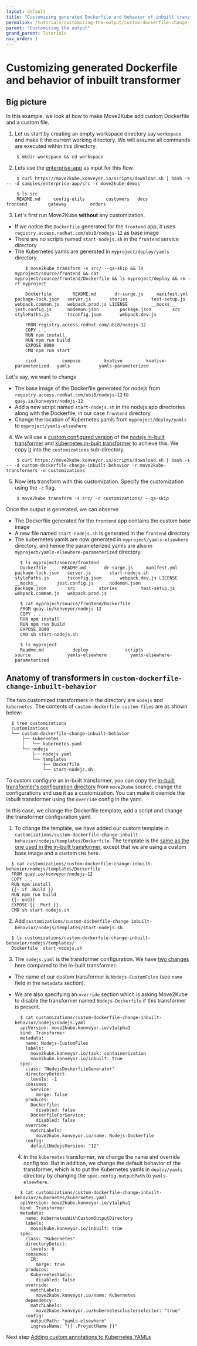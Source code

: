```yaml
---
layout: default
title: "Customizing generated Dockerfile and behavior of inbuilt transformer"
permalink: /tutorials/customizing-the-output/custom-dockerfile-change-inbuilt-behavior
parent: "Customizing the output"
grand_parent: Tutorials
nav_order: 1
---
```


# Customizing generated Dockerfile and behavior of inbuilt transformer

## Big picture

In this example, we look at how to make Move2Kube add custom Dockerfile and a custom file. 

1. Let us start by creating an empty workspace directory say `workspace` and make it the current working directory. We will assume all commands are executed within this directory.
  ```console
      $ mkdir workspace && cd workspace
  ```

2. Lets use the [enterprise-app](https://github.com/konveyor/move2kube-demos/tree/main/samples/enterprise-app) as input for this flow.
  ```console
      $ curl https://move2kube.konveyor.io/scripts/download.sh | bash -s -- -d samples/enterprise-app/src -r move2kube-demos

      $ ls src
      README.md		config-utils		customers	docs			frontend		gateway			orders
  ```

3. Let's first run Move2Kube **without** any customization. 
- If we notice the `Dockerfile` generated for the `frontend` app, it uses `registry.access.redhat.com/ubi8/nodejs-12` as base image
- There are no scripts named `start-nodejs.sh` in the `frontend` service directory
- The Kubernetes yamls are generated in `myproject/deploy/yamls` directory
  ```console
      $ move2kube transform -s src/ --qa-skip && ls myproject/source/frontend && cat myproject/source/frontend/Dockerfile && ls myproject/deploy && rm -rf myproject

      Dockerfile		README.md		dr-surge.js		manifest.yml		package-lock.json	server.js		stories			test-setup.js		webpack.common.js	webpack.prod.js LICENSE			__mocks__		jest.config.js		nodemon.json		package.json		src			stylePaths.js		tsconfig.json		webpack.dev.js

      FROM registry.access.redhat.com/ubi8/nodejs-12
      COPY . .
      RUN npm install
      RUN npm run build
      EXPOSE 8080
      CMD npm run start

      cicd			compose			knative			knative-parameterized	yamls			yamls-parameterized
  ```
Let's say, we want to change 
- The base image of the Dockerfile generated for nodejs from `registry.access.redhat.com/ubi8/nodejs-12` to `quay.io/konveyor/nodejs-12`
- Add a new script named `start-nodejs.sh` in the nodejs app directories along with the Dockerfile, in our case `frontend` directory
- Change the location of Kubernetes yamls from `myproject/deploy/yamls` to `myproject/yamls-elsewhere`

4. We will use a [custom configured version](https://github.com/konveyor/move2kube-transformers/tree/main/custom-dockerfile-change-inbuilt-behavior) of the [nodejs in-built transformer](https://github.com/konveyor/move2kube/tree/main/assets/inbuilt/transformers/dockerfilegenerator/nodejs) and [kubernetes in-built transformer](https://github.com/konveyor/move2kube/tree/main/assets/inbuilt/transformers/kubernetes/kubernetes) to achieve this. We copy [it](https://github.com/konveyor/move2kube-transformers/tree/main/custom-dockerfile-change-inbuilt-behavior) into the `customizations` sub-directory.
  ```console
      $ curl https://move2kube.konveyor.io/scripts/download.sh | bash -s -- -d custom-dockerfile-change-inbuilt-behavior -r move2kube-transformers -o customizations
  ```

5. Now lets transform with this customization. Specify the customization using the `-c` flag. 
  ```console
      $ move2kube transform -s src/ -c customizations/ --qa-skip
  ```

Once the output is generated, we can observe 
- The Dockerfile generated for the `frontend` app contains the custom base image
- A new file named `start-nodejs.sh` is generated in the `frontend` directory
- The kubernetes yamls are now generated in `myproject/yamls-elsewhere` directory, and hence the parameterized yamls are also in `myproject/yamls-elsewhere-parameterized` directory.
  ```console
    $ ls myproject/source/frontend
    Dockerfile		README.md		dr-surge.js		manifest.yml		package-lock.json	server.js		start-nodejs.sh		stylePaths.js		tsconfig.json		webpack.dev.js LICENSE			__mocks__		jest.config.js		nodemon.json		package.json		src			stories			test-setup.js		webpack.common.js	webpack.prod.js

    $ cat myproject/source/frontend/Dockerfile
    FROM quay.io/konveyor/nodejs-12
    COPY . .
    RUN npm install
    RUN npm run build
    EXPOSE 8080
    CMD sh start-nodejs.sh

    $ ls myproject
    Readme.md			deploy				scripts				source				yamls-elsewhere			yamls-elsewhere-parameterized
  ```

## Anatomy of transformers in `custom-dockerfile-change-inbuilt-behavior`
The two customized transformers in the directory are `nodejs` and `kubernetes`. 
The contents of `custom-dockerfile-custom-files` are as shown below:
  ```console
    $ tree customizations
    customizations
    └── custom-dockerfile-change-inbuilt-behavior
        ├── kubernetes
        │   └── kubernetes.yaml
        └── nodejs
            ├── nodejs.yaml
            └── templates
                ├── Dockerfile
                └── start-nodejs.sh
  ```
To custom configure an in-built transformer, you can copy the [in-built transformer's configuration directory](https://github.com/konveyor/move2kube/tree/main/assets/inbuilt/transformers) from `move2kube` source, change the configurations and use it as a customization. You can make it override the inbuilt transformer using the `override` config in the yaml.

In this case, we change the Dockerfile template, add a script and change the transformer configuration yaml.

1. To change the template, we have added our custom template in `customizations/custom-dockerfile-change-inbuilt-behavior/nodejs/templates/Dockerfile`. The template is the [same as the one used in the in-built transformer](https://github.com/konveyor/move2kube/blob/main/assets/inbuilt/transformers/dockerfilegenerator/nodejs/templates/Dockerfile), except that we are using a custom base image and a custom `CMD` here.
  ```console
    $ cat customizations/custom-dockerfile-change-inbuilt-behavior/nodejs/templates/Dockerfile
    FROM quay.io/konveyor/nodejs-12
    COPY . .
    RUN npm install
    {{- if .Build }}
    RUN npm run build
    {{- end}}
    EXPOSE {{ .Port }}
    CMD sh start-nodejs.sh
  ```

2. Add `customizations/custom-dockerfile-change-inbuilt-behavior/nodejs/templates/start-nodejs.sh`.
  ```console
    $ ls customizations/custom-dockerfile-change-inbuilt-behavior/nodejs/templates/
    Dockerfile	start-nodejs.sh
  ```

3. The `nodejs.yaml` is the transformer configuration. We have [two changes](https://github.com/konveyor/move2kube/blob/main/assets/inbuilt/transformers/dockerfilegenerator/nodejs/nodejs.yaml) here compared to the in-built transformer: 
- The name of our custom transformer is `Nodejs-CustomFiles` (see `name` field in the `metadata` section). 
- We are also specifying an `override` section which is asking Move2Kube to disable the transformer named `Nodejs-Dockerfile` if this transformer is present.

  ```console
    $ cat customizations/custom-dockerfile-change-inbuilt-behavior/nodejs/nodejs.yaml
    apiVersion: move2kube.konveyor.io/v1alpha1
    kind: Transformer
    metadata:
      name: Nodejs-CustomFiles
      labels:
        move2kube.konveyor.io/task: containerization
        move2kube.konveyor.io/inbuilt: true
    spec:
      class: "NodejsDockerfileGenerator"
      directoryDetect:
        levels: -1
      consumes:
        Service: 
          merge: false
      produces:
        Dockerfile:
          disabled: false
        DockerfileForService:
          disabled: false
      override:
        matchLabels: 
          move2kube.konveyor.io/name: Nodejs-Dockerfile
      config:
        defaultNodejsVersion: "12"
  ```

  4. In the `kubernetes` transformer, we change the name and override config too. But in addition, we change the default behavior of the transformer, which is to put the Kubernetes yamls in `deploy/yamls` directory by changing the `spec.config.outputPath` to `yamls-elsewhere`.

  ```console
    $ cat customizations/custom-dockerfile-change-inbuilt-behavior/kubernetes/kubernetes.yaml
    apiVersion: move2kube.konveyor.io/v1alpha1
    kind: Transformer
    metadata:
      name: KubernetesWithCustomOutputDirectory
      labels:
        move2kube.konveyor.io/inbuilt: true
    spec:
      class: "Kubernetes"
      directoryDetect:
        levels: 0
      consumes:
        IR:
          merge: true
      produces:
        KubernetesYamls:
          disabled: false
      override:
        matchLabels:
          move2kube.konveyor.io/name: Kubernetes
      dependency:
        matchLabels:
          move2kube.konveyor.io/kubernetesclusterselector: "true"
      config:
        outputPath: "yamls-elsewhere"
        ingressName: "{{ .ProjectName }}"
  ```

Next step [Adding custom annotations to Kubernetes YAMLs](/tutorials/customizing-the-output/custom-annotations)
